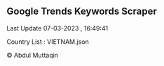 

## Google Trends Keywords Scraper 
 
Last Update 07-03-2023 , 16:49:41

Country List :
VIETNAM.json



© Abdul Muttaqin 

